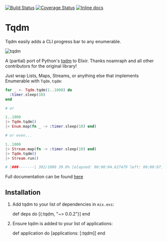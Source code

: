 [![Build Status](https://travis-ci.org/antipax/tqdm_elixir.svg?branch=master)](https://travis-ci.org/antipax/tqdm_elixir) [![Coverage Status](https://coveralls.io/repos/github/antipax/tqdm_elixir/badge.svg?branch=master)](https://coveralls.io/github/antipax/tqdm_elixir?branch=master) [![Inline docs](http://inch-ci.org/github/antipax/tqdm_elixir.svg?branch=master)](http://inch-ci.org/github/antipax/tqdm_elixir)

# Tqdm

Tqdm easily adds a CLI progress bar to any enumerable.

![tqdm](http://i.imgur.com/D4ZILgE.gif)

A (partial) port of Python's [tqdm](https://github.com/tqdm/tqdm) to Elixir. Thanks noamraph and all other contributors for the original library!

Just wrap Lists, Maps, Streams, or anything else that implements Enumerable with `Tqdm.tqdm`:

```elixir
for _ <- Tqdm.tqdm(1..1000) do
  :timer.sleep(10)
end

# or

1..1000
|> Tqdm.tqdm()
|> Enum.map(fn _ -> :timer.sleep(10) end)

# or even...

1..1000
|> Stream.map(fn -> :timer.sleep(10) end)
|> Tqdm.tqdm()
|> Stream.run()

# |###-------| 392/1000 39.0% [elapsed: 00:00:04.627479 left: 00:00:07, 84.71 iters/sec]
```

Full documentation can be found [here](https://hexdocs.pm/tqdm/0.0.2)

## Installation

  1. Add tqdm to your list of dependencies in `mix.exs`:

        def deps do
          [{:tqdm, "~> 0.0.2"}]
        end

  2. Ensure tqdm is added to your list of applications:

        def application do
          [applications: [:tqdm]]
        end

